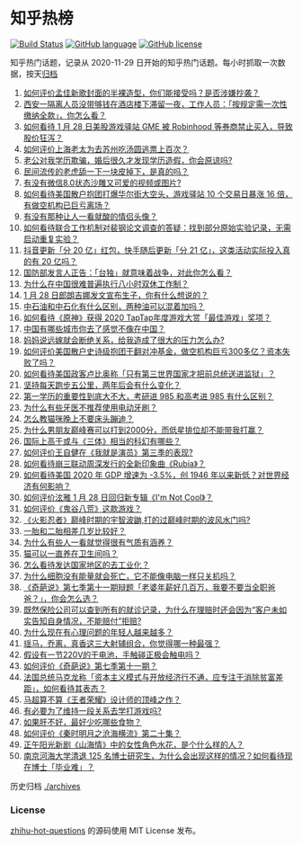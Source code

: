 # 知乎热榜
[![Build Status](https://github.com/ToWeLong/zhihu-hot-questions/workflows/CI/badge.svg)](https://github.com/ToWeLong/zhihu-hot-questions/actions)
[![GitHub language](https://img.shields.io/badge/language-golang-orange.svg)](https://golang.org/)
[![GitHub license](https://img.shields.io/github/license/ToWeLong/zhihu-hot-questions)](https://github.com/ToWeLong/zhihu-hot-questions/blob/main/LICENSE)

知乎热门话题，记录从 2020-11-29 日开始的知乎热门话题。每小时抓取一次数据，按天[归档](./archives)

<!-- BEGIN -->

1. [如何评价孟佳新歌封面的半裸造型，你们能接受吗？是否涉嫌抄袭？](https://www.zhihu.com/question/441630051)
1. [西安一隔离人员没带够钱在酒店楼下滞留一夜，工作人员：「按规定需一次性缴纳全款」，你怎么看？](https://www.zhihu.com/question/441416399)
1. [如何看待 1 月 28 日美股游戏驿站 GME 被 Robinhood 等券商禁止买入，导致股价狂泻？](https://www.zhihu.com/question/441757711)
1. [如何评价上海老太为去苏州吃汤圆逃票上百次？](https://www.zhihu.com/question/441465968)
1. [老公对我学历欺骗，婚后很久才发现学历造假，你会原谅吗?](https://www.zhihu.com/question/347657075)
1. [民间流传的老虎舔一下一块皮掉下，是真的吗？](https://www.zhihu.com/question/440186147)
1. [有没有微信8.0状态沙雕又可爱的视频或图片?](https://www.zhihu.com/question/441253090)
1. [如何看待美国散户抱团打爆华尔街大空头，游戏驿站 10 个交易日暴涨 16 倍，有做空机构已巨亏离场？](https://www.zhihu.com/question/441605142)
1. [有没有那种让人一看就酸的情侣头像？](https://www.zhihu.com/question/432753689)
1. [如何看待联合工作机制对裴钢论文调查的答疑：找到部分原始实验记录，无需启动重复实验？](https://www.zhihu.com/question/441750359)
1. [抖音更新「分 20 亿」红包，快手随后更新「分 21 亿」，这类活动实际投入真的有 20 亿吗？](https://www.zhihu.com/question/441453090)
1. [国防部发言人正告：「台独」就意味着战争，对此你怎么看？](https://www.zhihu.com/question/441675150)
1. [为什么在中国很难普遍执行八小时双休工作制？](https://www.zhihu.com/question/441330415)
1. [1 月 28 日郎朗吉娜发文宣布生子，你有什么想说的？](https://www.zhihu.com/question/441716137)
1. [中石油和中石化有什么区别，两种油可以混着加吗？](https://www.zhihu.com/question/349457216)
1. [如何看待《原神》获得 2020 TapTap年度游戏大赏「最佳游戏」奖项？](https://www.zhihu.com/question/441707802)
1. [中国有哪些城市你去了感觉不像在中国？](https://www.zhihu.com/question/441522495)
1. [妈妈说远嫁就会断绝关系，给我造成了很大的压力怎么办?](https://www.zhihu.com/question/430789524)
1. [如何评价美国散户史诗级抱团干翻对冲基金，做空机构巨亏300多亿？资本失败了吗？](https://www.zhihu.com/question/441628486)
1. [如何看待美国政客卢比奥称「只有第三世界国家才把前总统送进监狱」？](https://www.zhihu.com/question/441722688)
1. [坚持每天跑步五公里，两年后会有什么变化？](https://www.zhihu.com/question/418315082)
1. [第一学历的重要性到底大不大，考研进 985 和高考进 985 有什么区别？](https://www.zhihu.com/question/440584612)
1. [为什么有些牙医不推荐使用电动牙刷？](https://www.zhihu.com/question/364359077)
1. [怎么教猫咪晚上不要床头蹦迪？](https://www.zhihu.com/question/440770837)
1. [为什么男朋友巅峰赛可以打到2000分，而低星排位却不能带我打赢？](https://www.zhihu.com/question/427402990)
1. [国际上高于或与《三体》相当的科幻有哪些？](https://www.zhihu.com/question/441182628)
1. [如何评价王自健在《我就是演员》第三季的表现?](https://www.zhihu.com/question/434577571)
1. [如何看待崩三联动周深发行的全新印象曲《Rubia》？](https://www.zhihu.com/question/441756275)
1. [如何看待美国 2020 年 GDP 增速为 -3.5%，创 1946 年以来新低？对世界经济有何影响？](https://www.zhihu.com/question/441732372)
1. [如何评价泫雅 1 月 28 日回归新专辑《I'm Not Cool》？](https://www.zhihu.com/question/441687390)
1. [如何评价《鬼谷八荒》这款游戏？](https://www.zhihu.com/question/441544416)
1. [《火影忍者》巅峰时期的宇智波鼬,打的过巅峰时期的波风水门吗?](https://www.zhihu.com/question/441235998)
1. [一胎和二胎相差几岁比较好？](https://www.zhihu.com/question/440730945)
1. [为什么有些人一看就觉得很有气质有涵养？](https://www.zhihu.com/question/283957149)
1. [猫可以一直养在卫生间吗？](https://www.zhihu.com/question/439219924)
1. [怎么看待发达国家地区的去工业化？](https://www.zhihu.com/question/440112836)
1. [为什么细胞没有能量就会死亡，它不能像电脑一样只关机吗？](https://www.zhihu.com/question/441076083)
1. [《奇葩说》第七季第十一期辩题「老婆年薪好几百万，我要不要当全职爸爸？」，你会怎么选？](https://www.zhihu.com/question/440847822)
1. [既然保险公司可以查到所有的就诊记录，为什么在理赔时还会因为“客户未如实告知自身情况，不能赔付”拒赔?](https://www.zhihu.com/question/424947383)
1. [为什么现在有心理问题的年轻人越来越多？](https://www.zhihu.com/question/440533253)
1. [瑶马，乔离，真香这三大射辅组合，你觉得哪一种最强？](https://www.zhihu.com/question/440993475)
1. [假设有一节220V的干电池，手触碰正极会触电吗？](https://www.zhihu.com/question/20855154)
1. [如何评价《奇葩说》第七季第十一期？](https://www.zhihu.com/question/441708232)
1. [法国总统马克龙称「资本主义模式与开放经济行不通，应专注于消除贫富差距」，如何看待其表态？](https://www.zhihu.com/question/441650862)
1. [马超算不算《王者荣耀》设计师的顶峰之作？](https://www.zhihu.com/question/406602884)
1. [有必要为了维持一段关系去学打游戏吗?](https://www.zhihu.com/question/440873641)
1. [如果肝不好，最好少吃哪些食物？](https://www.zhihu.com/question/435738194)
1. [如何评价《秦时明月之沧海横流》第二十集？](https://www.zhihu.com/question/441621640)
1. [正午阳光新剧《山海情》中的女性角色水花，是个什么样的人？](https://www.zhihu.com/question/439948186)
1. [南京河海大学清退 125 名博士研究生，为什么会出现这样的情况？如何看待现在博士「毕业难」？](https://www.zhihu.com/question/440798832)

<!-- END -->

历史归档 [./archives](./archives)


### License
[zhihu-hot-questions](https://github.com/towelong/zhihu-hot-questions) 的源码使用 MIT License 发布。